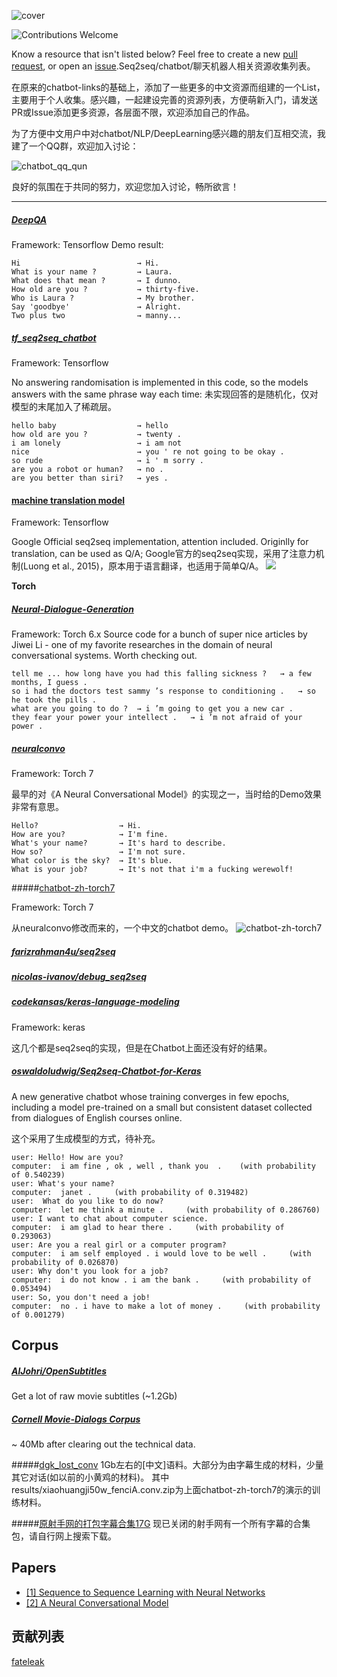 

![cover](cover.png)

![Contributions Welcome](https://img.shields.io/badge/Contributions-welcome-blue.svg)

Know a resource that isn't listed below? Feel free to create a new [pull request](https://github.com/fateleak/awesome-chatbot-list/pulls), or open an [issue](https://github.com/fateleak/awesome-chatbot-list/issues/new).Seq2seq/chatbot/聊天机器人相关资源收集列表。

在原来的chatbot-links的基础上，添加了一些更多的中文资源而组建的一个List，主要用于个人收集。感兴趣，一起建设完善的资源列表，方便萌新入门，请发送PR或Issue添加更多资源，各层面不限，欢迎添加自己的作品。

为了方便中文用户中对chatbot/NLP/DeepLearning感兴趣的朋友们互相交流，我建了一个QQ群，欢迎加入讨论：

![chatbot_qq_qun](qun-wide.png)

良好的氛围在于共同的努力，欢迎您加入讨论，畅所欲言！



___



##### [DeepQA](https://github.com/Conchylicultor/DeepQA)
Framework: Tensorflow
Demo result:

    Hi			            	→ Hi.
    What is your name ?			→ Laura.
    What does that mean ?		→ I dunno.
    How old are you ?			→ thirty-five.
    Who is Laura ?				→ My brother.
    Say 'goodbye'				→ Alright.
    Two plus two				→ manny...

##### [tf_seq2seq_chatbot](https://github.com/nicolas-ivanov/tf_seq2seq_chatbot)
Framework: Tensorflow

No answering randomisation is implemented in this code, so the models answers with the same phrase way each time:
未实现回答的是随机化，仅对模型的末尾加入了稀疏层。

    hello baby					→ hello
    how old are you ?			→ twenty .
    i am lonely					→ i am not
    nice						→ you ' re not going to be okay .
    so rude						→ i ' m sorry .
    are you a robot or human?	→ no .
    are you better than siri?	→ yes .

####  [machine translation model](https://github.com/tensorflow/tensorflow/tree/master/tensorflow/models/rnn/translate)

Framework: Tensorflow

Google Official seq2seq implementation, attention included. Originlly for translation, can be used as Q/A;
Google官方的seq2seq实现，采用了注意力机制(Luong et al., 2015)，原本用于语言翻译，也适用于简单Q/A。
![](nmt.png)

**Torch**

##### [Neural-Dialogue-Generation](https://github.com/jiweil/Neural-Dialogue-Generation)
Framework: Torch 6.x
Source code for a bunch of super nice articles by Jiwei Li - one of my favorite researches in the domain of neural conversational systems. Worth checking out.

    tell me ... how long have you had this falling sickness ?   → a few months, I guess .
    so i had the doctors test sammy ’s response to conditioning .   → so he took the pills .
    what are you going to do ?  → i ’m going to get you a new car .
    they fear your power your intellect .   → i ’m not afraid of your power .

##### [neuralconvo](https://github.com/macournoyer/neuralconvo)

Framework: Torch 7

最早的对《A Neural Conversational Model》的实现之一，当时给的Demo效果非常有意思。

    Hello?					→ Hi.
    How are you?			→ I'm fine.
    What's your name?		→ It's hard to describe.
    How so?					→ I'm not sure.
    What color is the sky?	→ It's blue.
    What is your job?		→ It's not that i'm a fucking werewolf!

#####[chatbot-zh-torch7](https://github.com/fateleak/chatbot-zh-torch7)

Framework: Torch 7

从neuralconvo修改而来的，一个中文的chatbot demo。
![chatbot-zh-torch7](zh.png)



##### [farizrahman4u/seq2seq](https://github.com/farizrahman4u/seq2seq)
##### [nicolas-ivanov/debug_seq2seq](https://github.com/nicolas-ivanov/debug_seq2seq)
##### [codekansas/keras-language-modeling](https://github.com/codekansas/keras-language-modeling)
Framework: keras


这几个都是seq2seq的实现，但是在Chatbot上面还没有好的结果。

##### [oswaldoludwig/Seq2seq-Chatbot-for-Keras](https://github.com/oswaldoludwig/Seq2seq-Chatbot-for-Keras)
A new generative chatbot whose training converges in few epochs, including a model pre-trained on a small but consistent dataset collected from dialogues of English courses online.

这个采用了生成模型的方式，待补充。

    user: Hello! How are you?
    computer:  i am fine , ok , well , thank you  .    (with probability of 0.540239)
    user: What's your name?
    computer:  janet .     (with probability of 0.319482)
    user:  What do you like to do now?
    computer:  let me think a minute .     (with probability of 0.286760)
    user: I want to chat about computer science.
    computer:  i am glad to hear there .     (with probability of 0.293063)
    user: Are you a real girl or a computer program?
    computer:  i am self employed . i would love to be well .     (with probability of 0.026870)
    user: Why don't you look for a job?
    computer:  i do not know . i am the bank .     (with probability of 0.053494)
    user: So, you don't need a job!
    computer:  no . i have to make a lot of money .     (with probability of 0.001279)


## Corpus
##### [AlJohri/OpenSubtitles](https://github.com/AlJohri/OpenSubtitles)
Get a lot of raw movie subtitles (~1.2Gb)

##### [Cornell Movie-Dialogs Corpus](http://www.cs.cornell.edu/~cristian/Cornell_Movie-Dialogs_Corpus.html)
~ 40Mb after clearing out the technical data.

#####[dgk_lost_conv](https://github.com/fateleak/dgk_lost_conv)
1Gb左右的[中文]语料。大部分为由字幕生成的材料，少量其它对话(如以前的小黄鸡的材料)。
其中results/xiaohuangji50w_fenciA.conv.zip为上面chatbot-zh-torch7的演示的训练材料。

#####[原射手网的打包字幕合集17G](http://afcapp.boringuniverse.com)
现已关闭的射手网有一个所有字幕的合集包，请自行网上搜索下载。


## Papers

* [\[1\] Sequence to Sequence Learning with Neural Networks][1]
* [\[2\] A Neural Conversational Model][2]

[1]: http://papers.nips.cc/paper/5346-sequence-to-sequence-learning-with-neural-networks.pdf
[2]: http://arxiv.org/pdf/1506.05869v1.pdf


## 贡献列表
[fateleak](http://github.com/fateleak)